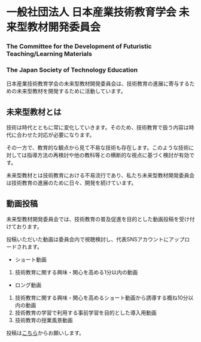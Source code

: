 # 一般社団法人 日本産業技術教育学会 未来型教材開発委員会
### The Committee for the Development of Futuristic Teaching/Learning Materials
### The Japan Society of Technology Education 

日本産業技術教育学会の未来型教材開発委員会は、技術教育の進展に寄与するための未来型教材を開発するために活動しています。

## 未来型教材とは
技術は時代とともに常に変化していきます。そのため、技術教育で扱う内容は時代に合わせた対応が必要になります。

その一方で、教育的な観点から見て不易な技術も存在します。このような技術に対しては指導方法の再検討や他の教科等との横断的な視点に基づく検討が有効です。

未来型教材とは技術教育における不易流行であり、私たち未来型教材開発委員会は技術教育の進展のために日々、開発を続けています。

## 動画投稿
未来型教材開発委員会では、技術教育の普及促進を目的とした動画投稿を受け付けております。

投稿いただいた動画は委員会内で視聴検討し、代表SNSアカウントにアップロードされます。

* ショート動画
1. 技術教育に関する興味・関心を高める1分以内の動画

* ロング動画
1. 技術教育に関する興味・関心を高めるショート動画から誘導する概ね10分以内の動画
2. 技術教育の学習で利用する事前学習を目的とした導入用動画
3. 技術教育の授業風景動画

投稿は[こちら](https://forms.office.com/r/EUygEuiqff)からお願いします。
